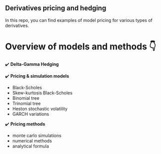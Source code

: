 ## Derivatives pricing and hedging 

In this repo, you can find examples of model pricing for various types of derivatives. 

# Overview of models and methods 👇

✔️ **Delta-Gamma Hedging**

✔️ **Pricing & simulation models**

- Black-Scholes
- Skew-kurtosis Black-Scholes
- Binomial tree
- Trinomial tree
- Heston stochastic volatility
- GARCH variations

✔️ **Pricing methods**
- monte carlo simulations
- numerical methods
- analytical formula

